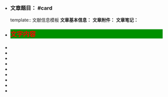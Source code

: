 - ### **文章题目**： #card
  template:: 文献信息模板
  **文章基本信息：**
  **文章附件：**
  **文章笔记：**
- <p style="
  template:: 文字CSS模板
  font-family:微软雅黑;
  color:red;
  font-weight:bold;
  font-size:20px;
  background:#009100";
  background:#009100>文字内容</p>
-
-
-
-
-
-
-
-
-